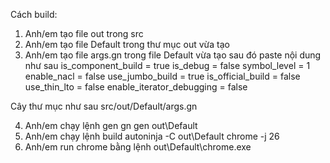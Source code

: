 Cách build:

1. Anh/em tạo file out trong src
2. Anh/em tạo file Default trong thư mục out vừa tạo
3. Anh/em tạo file args.gn trong file Default vừa tạo sau đó paste nội dung như sau
      is_component_build = true
      is_debug = false
      symbol_level = 1
      enable_nacl = false
      use_jumbo_build = true
      is_official_build = false
      use_thin_lto = false
      enable_iterator_debugging = false

Cây thư mục như sau  src/out/Default/args.gn

4. Anh/em chạy lệnh gen 
      gn gen out\Default
5. Anh/em chạy lệnh build
      autoninja -C out\Default chrome -j 26
6. Anh/em run chrome bằng lệnh
      out\Default\chrome.exe
